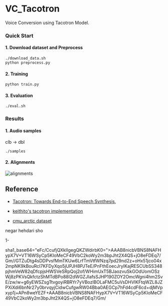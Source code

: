 # VC_Tacotron

Voice Conversion using Tacotron Model.

### Quick Start
#### 1. Download dataset and Preprocess
```shell
./download_data.sh
python preprocess.py
```


#### 2. Training
``` shell
python train.py
```

#### 3. Evaluation
```shell
./eval.sh
```

### Results
#### 1. Audio samples
clb -> dbl
```
./samples
```
#### 2. Alignments
![alignments](https://github.com/vBaiCai/vc_tacotron/raw/master/figs/align.png)

## Reference

* [Tacotron: Towards End-to-End Speech Synthesis](https://arxiv.org/pdf/1703.10135.pdf),

* [keithito's tacotron implementation](https://github.com/keithito/tacotron)
* [cmu_arctic dataset](http://festvox.org/cmu_arctic/)


negar hehdari 
sho



1- 

sha1_base64="eFc/CcufjQXkIIgegQKZWdirbK0=">AAAB8nicbVBNS8NAFHypX7V+VT16WSyCp5KIoMeCF49VbC2koWy2m3bpJht2X4QS+jO8eFDEq7/Gm//GTZuDtg4sDDPvsfMmTKUw6LrfTmVtfWNzq7pd29nd2z+oHx51jco04x2mpNK9kBouRcI7KFDyXqo5jUPJH8PJTeE/PnFthEoecJryIKajRESCUbSS348pjhmVeW82qDfcpjsHWSVeSRpQoj2of/WHimUxT5BJaozvuSkGOdUomOSzWj8zPKVsQkfctzShMTdBPo88I2dWGZJIafsSJHP190ZOY2OmcWgni4hm2SvE/zw/w+g6yEWSZsgTtvgoyiRBRYr7yVBozlBOLaFMC5uVsDHVlKFtqWZL8JZPXiXdi6bnNr27y0brvqyjCidwCufgwRW04Bba0AEGCp7hFd4cdF6cd+djMVpxyp1j+APn8weYEZF+</latexit><latexit sha1_base64="eFc/CcufjQXkIIgegQKZWdirbK0 =">AAAB8nicbVBNS8NAFHypX7V+VT16WSyCp5KIoMeCF49VbC2koWy2m3bpJht2X4QS+jO8eFDEq7/Gm/
